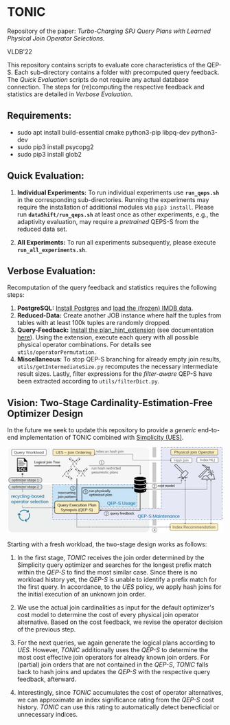 # TONIC
Repository of the paper: <em>Turbo-Charging SPJ Query Plans with Learned Physical Join Operator Selections.</em>


VLDB'22


This repository contains scripts to evaluate core characteristics of the QEP-S. Each sub-directory contains a folder with precomputed query feedback. The <em> Quick Evaluation</em> scripts do not require any actual database connection. The steps for (re)computing the respective feedback and statistics are detailed in <em> Verbose Evaluation</em>.

## Requirements: ##
- sudo apt install build-essential cmake python3-pip libpq-dev python3-dev
- sudo pip3 install psycopg2
- sudo pip3 install glob2 


## Quick Evaluation: 

1. **Individual Experiments:** To run individual experiments use **`run_qeps.sh`** in the corresponding sub-directories. Running the experiments may require the installation of additional modules via `pip3 install`. Please run **`dataShift/run_qeps.sh`** at least once as other experiments, e.g., the adaptivity evaluation, may require a <em>pretrained</em> QEPS-S from the reduced data set.

2. **All Experiments:** To run all experiments subsequently, please execute **`run_all_experiments.sh`**.



## Verbose Evaluation: 

Recomputation of the query feedback and statistics requires the following steps:

1. **PostgreSQL:** [Install Postgres](https://www.postgresql.org/download/linux/ubuntu/) and [load the (frozen) IMDB data](https://github.com/gregrahn/join-order-benchmark).
2. **Reduced-Data:** Create another JOB instance where half the tuples from tables with at least 100k tuples are randomly dropped.
3. **Query-Feedback:** [Install the plan_hint_extension](https://github.com/ossc-db/pg_hint_plan) (see documentation [here](https://pghintplan.osdn.jp/pg_hint_plan.html)). Using the extension, execute each query with all possible physical operator combinations. For details see `utils/operatorPermutation`.
4. **Miscellaneous**: To stop QEP-S branching for already empty join results, `utils/getIntermediateSize.py` recomputes the necessary intermediate result sizes. Lastly, filter expressions for the <em>filter-aware</em> QEP-S have been extracted according to `utils/filterDict.py`.


## Vision: Two-Stage Cardinality-Estimation-Free Optimizer Design
In the future we seek to update this repository to provide a <em>generic</em> end-to-end implementation of TONIC combined with [Simplicity (UES)](https://github.com/axhertz/SimplicityDoneRight). 


<img src="./figures/twostagedesign.png" width="750"/>


Starting with a fresh workload, the two-stage design works as follows: 



1. In the first stage, <em>TONIC</em> receives the join order determined by the Simplicity query optimizer and searches for the longest prefix match within the  <em>QEP-S</em> to find the most similar case. Since there is no workload history yet, the <em>QEP-S</em> is unable to identify a prefix match for the first query. In accordance, to the <em>UES</em> policy, we apply hash joins for the initial execution of an unknown join order.

2. We use the actual join cardinalities as input for the default optimizer's cost model to determine the cost of every physical join operator alternative. Based on the cost feedback, we revise the operator decision of the previous step. 

3. For the next queries, we again generate the logical plans according to <em>UES</em>. 
However, <em>TONIC</em> additionally uses the <em>QEP-S</em> to determine the most cost effective join operators for already known join orders. For (partial) join orders that are not contained in the <em>QEP-S</em>, <em>TONIC</em> falls back to hash joins and updates the <em>QEP-S</em> with the respective query feedback, afterward. 

4. Interestingly, since <em>TONIC</em> accumulates the cost of operator alternatives, we can approximate an index significance rating from the <em>QEP-S</em> cost history. <em>TONIC</em> can use this rating to automatically detect benecficial or unnecessary indices.
